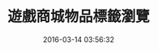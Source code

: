 ---
layout: inner
position: left
title: '遊戲商城物品標籤瀏覽'
date: '2016-03-14 03:56:32'
categories: development
project_role: code
tags: HTML CSS JavaScript Webix R Python
featured_image: 'img/posts/cover-browsing.jpg'
project_link: 'http://github.com/cslin0915/itemBrowsing'
button_icon: 'github'
button_text: '查看專案'
website_link: 'http://mmnet.iis.sinica.edu.tw/~cslin/item_browsing/index.phtml'
website_text: '瀏覽網站'
data_link: ''
data_text: '資料檢視'
lead_text: '將遊戲商城物品標籤問卷第一至第三階段的標籤資料彙整後，進行圖片與標籤的瀏覽。'
---